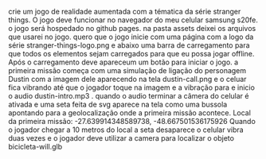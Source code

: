crie um jogo de realidade aumentada com a tématica da série stranger things. O jogo deve funcionar no navegador do meu celular samsung s20fe. o jogo será hospedado no github pages. na pasta assets deixei os arquivos que usarei no jogo. quero que o jogo inicie com uma página com a logo da série stranger-things-logo.png e abaixo uma barra de carregamento para que todos os elementos sejam carregados para que eu possa jogar offline. Após o carregamento deve apareceum um botão para iniciar o jogo. a primeira missão começa com uma simulação de ligação do personagem Dustin com a imagem dele aparecendo na tela dustin-call.png e o celuar fica vibrando até que o jogador toque na imagem e a vibração para e inicio o audio dustin-intro.mp3 . quando o audio terminar a câmera do celular é ativada e uma seta feita de svg aparece na tela como uma bussola apontando para a geolocalização onde a primeira missão acontece. Local da primeira missão: -27.639914348589738, -48.667501536175926 Quando o jogador chegar a 10 metros do local a seta desaparece o celular vibra duas vezes e o jogador deve utilizar a camera para localizar o objeto bicicleta-will.glb